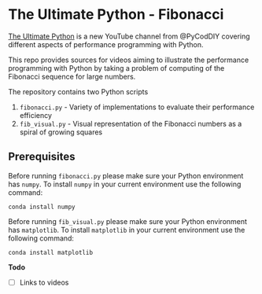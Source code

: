 # The Ultimate Python - Fibonacci
[The Ultimate Python](https://www.youtube.com/@pycoddiy) is a new YouTube channel from @PyCodDIY covering different aspects of performance programming with Python.

This repo provides sources for videos aiming to illustrate the performance programming with Python by taking a problem of computing of the Fibonacci sequence for large numbers. 

The repository contains two Python scripts
1. `fibonacci.py` - Variety of implementations to evaluate their performance efficiency
2. `fib_visual.py` - Visual representation of the Fibonacci numbers as a spiral of growing squares

## Prerequisites

Before running `fibonacci.py` please make sure your Python environment has `numpy`. 
To install `numpy` in your current environment use the following command:

`conda install numpy`

Before running `fib_visual.py` please make sure your Python environment has `matplotlib`. 
To install `matplotlib` in your current environment use the following command:

`conda install matplotlib`

**Todo**
- [ ] Links to videos
